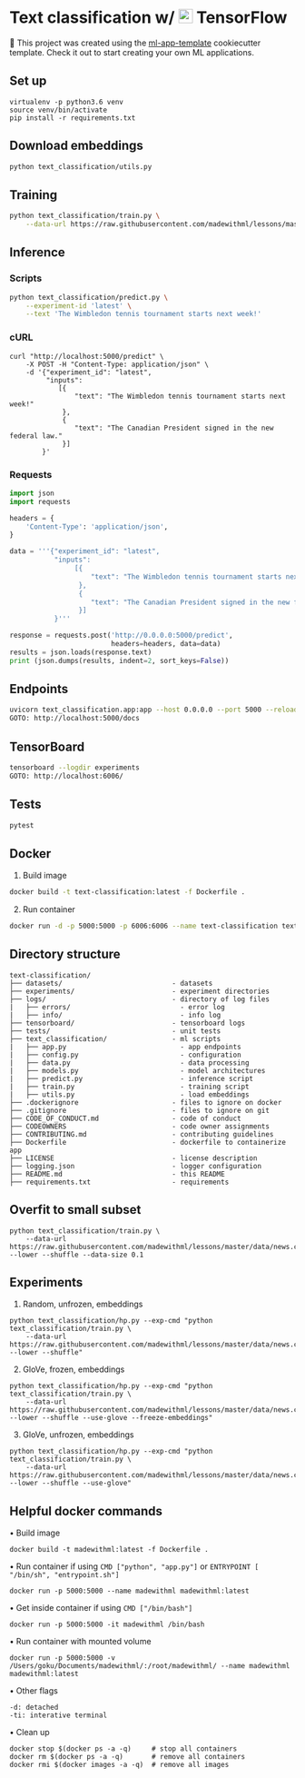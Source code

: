 # Text classification w/ <img src="https://raw.githubusercontent.com/madewithml/images/master/images/tensorflow.png" width="25rem"> TensorFlow

🚀 This project was created using the [ml-app-template](https://github.com/madewithml/ml-app-template) cookiecutter template. Check it out to start creating your own ML applications.

## Set up
```
virtualenv -p python3.6 venv
source venv/bin/activate
pip install -r requirements.txt
```

## Download embeddings
```bash
python text_classification/utils.py
```

## Training
```bash
python text_classification/train.py \
    --data-url https://raw.githubusercontent.com/madewithml/lessons/master/data/news.csv --lower --shuffle --use-glove
```

## Inference
### Scripts
```bash
python text_classification/predict.py \
    --experiment-id 'latest' \
    --text 'The Wimbledon tennis tournament starts next week!'
```

### cURL
```
curl "http://localhost:5000/predict" \
    -X POST -H "Content-Type: application/json" \
    -d '{"experiment_id": "latest",
         "inputs":
            [{
                "text": "The Wimbledon tennis tournament starts next week!"
             },
             {
                "text": "The Canadian President signed in the new federal law."
             }]
        }'
```

### Requests
```python
import json
import requests

headers = {
    'Content-Type': 'application/json',
}

data = '''{"experiment_id": "latest",
           "inputs":
                [{
                    "text": "The Wimbledon tennis tournament starts next week!"
                 },
                 {
                    "text": "The Canadian President signed in the new federal law."
                 }]
           }'''

response = requests.post('http://0.0.0.0:5000/predict',
                         headers=headers, data=data)
results = json.loads(response.text)
print (json.dumps(results, indent=2, sort_keys=False))
```

## Endpoints
```bash
uvicorn text_classification.app:app --host 0.0.0.0 --port 5000 --reload
GOTO: http://localhost:5000/docs
```

## TensorBoard
```bash
tensorboard --logdir experiments
GOTO: http://localhost:6006/
```

## Tests
```bash
pytest
```

## Docker
1. Build image
```bash
docker build -t text-classification:latest -f Dockerfile .
```
2. Run container
```bash
docker run -d -p 5000:5000 -p 6006:6006 --name text-classification text-classification:latest
```

## Directory structure
```
text-classification/
├── datasets/                           - datasets
├── experiments/                        - experiment directories
├── logs/                               - directory of log files
|   ├── errors/                           - error log
|   ├── info/                             - info log
├── tensorboard/                        - tensorboard logs
├── tests/                              - unit tests
├── text_classification/                - ml scripts
|   ├── app.py                            - app endpoints
|   ├── config.py                         - configuration
|   ├── data.py                           - data processing
|   ├── models.py                         - model architectures
|   ├── predict.py                        - inference script
|   ├── train.py                          - training script
|   ├── utils.py                          - load embeddings
├── .dockerignore                       - files to ignore on docker
├── .gitignore                          - files to ignore on git
├── CODE_OF_CONDUCT.md                  - code of conduct
├── CODEOWNERS                          - code owner assignments
├── CONTRIBUTING.md                     - contributing guidelines
├── Dockerfile                          - dockerfile to containerize app
├── LICENSE                             - license description
├── logging.json                        - logger configuration
├── README.md                           - this README
├── requirements.txt                    - requirements
```

## Overfit to small subset
```
python text_classification/train.py \
    --data-url https://raw.githubusercontent.com/madewithml/lessons/master/data/news.csv --lower --shuffle --data-size 0.1
```

## Experiments
1. Random, unfrozen, embeddings
```
python text_classification/hp.py --exp-cmd "python text_classification/train.py \
    --data-url https://raw.githubusercontent.com/madewithml/lessons/master/data/news.csv --lower --shuffle"
```
2. GloVe, frozen, embeddings
```
python text_classification/hp.py --exp-cmd "python text_classification/train.py \
    --data-url https://raw.githubusercontent.com/madewithml/lessons/master/data/news.csv --lower --shuffle --use-glove --freeze-embeddings"
```
3. GloVe, unfrozen, embeddings
```
python text_classification/hp.py --exp-cmd "python text_classification/train.py \
    --data-url https://raw.githubusercontent.com/madewithml/lessons/master/data/news.csv --lower --shuffle --use-glove"
```

## Helpful docker commands
• Build image
```
docker build -t madewithml:latest -f Dockerfile .
```

• Run container if using `CMD ["python", "app.py"]` or `ENTRYPOINT [ "/bin/sh", "entrypoint.sh"]`
```
docker run -p 5000:5000 --name madewithml madewithml:latest
```

• Get inside container if using `CMD ["/bin/bash"]`
```
docker run -p 5000:5000 -it madewithml /bin/bash
```

• Run container with mounted volume
```
docker run -p 5000:5000 -v /Users/goku/Documents/madewithml/:/root/madewithml/ --name madewithml madewithml:latest
```

• Other flags
```
-d: detached
-ti: interative terminal
```

• Clean up
```
docker stop $(docker ps -a -q)     # stop all containers
docker rm $(docker ps -a -q)       # remove all containers
docker rmi $(docker images -a -q)  # remove all images
```